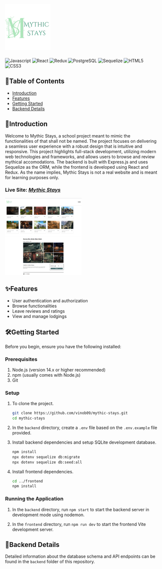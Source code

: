 <h1><img src="frontend/public/Mythic-Stays-logo.png"></h1>

![Javascript](https://img.shields.io/badge/JavaScript-orange?logo=javascript&logoColor=white)
![React](https://img.shields.io/badge/React-white?logo=react&logoColor=blue)
![Redux](https://img.shields.io/badge/Redux-white?logo=redux&logoColor=purple)
![PostgreSQL](https://img.shields.io/badge/PostgreSQL-white?logo=postgresql&logoColor=blue)
![Sequelize](https://img.shields.io/badge/Sequelize-white?logo=sequelize&logoColor=blue)
![HTML5](https://img.shields.io/badge/HTML5-orange?logo=html5&logoColor=white)
![CSS3](https://img.shields.io/badge/CSS3-white?logo=css3&logoColor=blue)

## 🧾Table of Contents
* [Introduction](#📝introduction)
* [Features](#✨features)
* [Getting Started](#🛠️getting-started)
* [Backend Details](#💠backend-details)

## 📝Introduction
Welcome to Mythic Stays, a school project meant to mimic the functionalities of that shall not be named. The project focuses on delivering a seamless user experience with a robust design that is intuitive and responsive. This project highlights full-stack development, utilizing modern web technologies and frameworks, and allows users to browse and review mythical accomodations. The backend is built with Express.js and uses Sequelize as the ORM, while the frontend is developed using React and Redux. As the name implies, Mythic Stays is not a real website and is meant for learning purposes only.

### Live Site: *[Mythic Stays](https://mythic-stays.onrender.com/)*

<img src="images/screen.png" width="50%" height="50%" alt="mythic-stays"><br><img src="images/screen-1.png" width="50%" height="50%" alt="mythic-stays-details">

## ✨Features
* User authentication and authorization
* Browse functionalities
* Leave reviews and ratings
* View and manage lodgings

## 🛠️Getting Started
Before you begin, ensure you have the following installed:

### Prerequisites
1.  Node.js (version 14.x or higher recommended)
2.  npm (usually comes with Node.js)
3.  Git

### Setup
1. To clone the project.
    ```bash
    git clone https://github.com/vinob09/mythic-stays.git
    cd mythic-stays
    ```

2. In the `backend` directory, create a `.env` file based on the `.env.example` file provided.

3. Install backend dependencies and setup SQLite development database.
    ```bash
    npm install
    npx dotenv sequelize db:migrate
    npx dotenv sequelize db:seed:all
    ```
4. Install frontend dependencies.
    ```bash
    cd ../frontend
    npm install
    ```

### Running the Application
1. In the `backend` directory, run `npm start` to start the backend server in development mode using nodemon.

2. In the `frontend` directory, run `npm run dev` to start the frontend Vite development server.

## 💠Backend Details
Detailed information about the database schema and API endpoints can be found in the `backend` folder of this repository.
